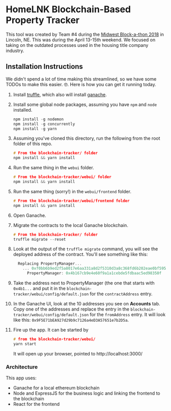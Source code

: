 # HomeLNK Blockchain-Based Property Tracker

This tool was created by Team #4 during the 
[Midwest Block-a-thon 2018](https://www.block-a-thon.com/) in Lincoln, NE. This was during the 
April 13-15th weekend. We focused on taking on the outdated processes used in the housing title 
company industry.

## Installation Instructions

We didn't spend a lot of time making this streamlined, so we have some TODOs to make this easier.
🤓. Here is how you can get it running today.

1. Install [truffle](https://github.com/trufflesuite/truffle), which also will install [ganache]().

2. Install some global node packages, assuming you have `npm` and `node` installed.
    ```c
    npm install -g nodemon
    npm install -g concurrently
    npm install -g yarn
    ```

3. Assuming you've cloned this directory, run the following from the root folder of this repo.
    ```c
    # From the blockchain-tracker/ folder
    npm install && yarn install
    ```

4. Run the same thing in the `webui` folder.
    ```c
    # From the blockchain-tracker/webui/ folder
    npm install && yarn install
    ```

5. Run the same thing (sorry!) in the `webui/frontend` folder.
    ```c
    # From the blockchain-tracker/webui/frontend folder
    npm install && yarn install
    ```

6. Open Ganache.

7. Migrate the contracts to the local Ganache blockchain.
    ```c
    # From the blockchain-tracker/ folder
    truffle migrate --reset
    ```

8. Look at the output of the `truffle migrate` command, you will see the deployed address of the
contract. You'll see something like this:

    ```c
      Replacing PropertyManager...
        ... 0xf0bb6b9ed2f5a8017e6aa331a8d2f5310d3a8c368fd6b202eae0bf59523c1e1e
          PropertyManager: 0x4b167cb9e4e60f9a1a1cebde5fdbaac5ed98350f
    ```

9. Take the address next to PropertyManager (the one that starts with `0x4b1...` and put it in the 
`blockchain-tracker/webui/config/default.json` for the `contractAddress` entry.

10. In the Ganache UI, look at the 10 addresses you see on **Accounts** tab. Copy one of the
addresses and replace the entry in the `blockchain-tracker/webui/config/default.json` for the
`fromAddress` entry. It will look like this: `0x9F5E71bEA927d29b9c7126a4eD3A57651e7b2D5a`.

11. Fire up the app. It can be started by

    ```c
    # from the blockchain-tracker/webui/
    yarn start
    ```

    It will open up your browser, pointed to http://localhost:3000/

### Architecture

This app uses:

  * Ganache for a local ethereum blockchain
  * Node and ExpressJS for the business logic and linking the frontend to the blockchain
  * React for the frontend

